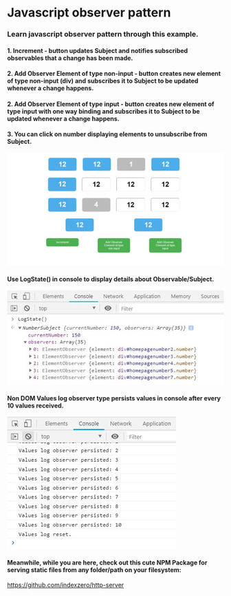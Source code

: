 # Javascript observer pattern

### Learn javascript observer pattern through this example.

#### 1. Increment - button updates Subject and notifies subscribed observables that a change has been made.
#### 2. Add Observer Element of type non-input - button creates new element of type non-input (div) and subscribes it to Subject to be updated whenever a change happens.
#### 2. Add Observer Element of type input - button creates new element of type input with one way binding and subscribes it to Subject to be updated whenever a change happens.
#### 3. You can click on number displaying elements to unsubscribe from Subject.

![img](screenshot.jpg)

#### Use LogState() in console to display details about Observable/Subject.

![img](screenshot2.jpg)

#### Non DOM Values log observer type persists values in console after every 10 values received.

![img](screenshot3.jpg)

#### Meanwhile, while you are here, check out this cute NPM Package for serving static files from any folder/path on your filesystem:
https://github.com/indexzero/http-server








